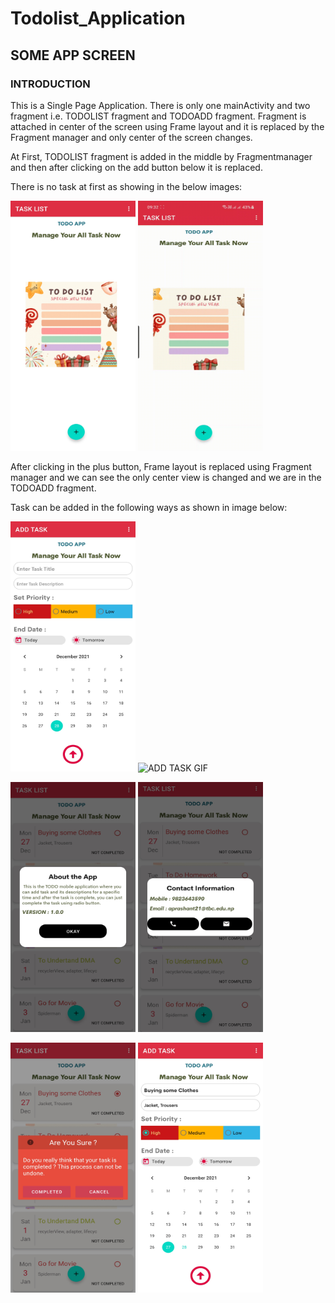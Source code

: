 # Todolist_Application


<h2> SOME APP SCREEN </h2>

<h3> INTRODUCTION </h3>
This is a Single Page Application. There is only one mainActivity and two fragment i.e. TODOLIST fragment and TODOADD fragment. Fragment is attached in center of the screen using Frame layout and it is replaced by the Fragment manager and only center of the screen changes. 

At First, TODOLIST fragment is added in the middle by Fragmentmanager and then after clicking on the add button below it is replaced.

There is no task at first as showing in the below images:

<img src="images/no_data.jpg" alt="no_data_image" height="400px" width="200px" />     <img src="images/no_data.gif" alt="no_data_image" height="400px" width="200px" /> 

After clicking in the plus button, Frame layout is replaced using Fragment manager and we can see the only center view is changed and we are in the TODOADD fragment. 

Task can be added in the following ways as shown in image below:

<img src="images/add_task.jpg" alt="ADD TASK IMAGE" height="400px" width="200px" />     <img src="images/add_task.gif" alt="ADD TASK GIF" height="400px" width="200px" />




<img src="images/about.jpg" alt="about" height="400px" width="200px" />     <img src="images/contact_ss.jpg" alt="contact" height="400px" width="200px" /> 

<img src="images/complete_delete_task.jpg" alt="delete" height="400px" width="200px" />     <img src="images/update_task.jpg" alt="update" height="400px" width="200px" />




  

